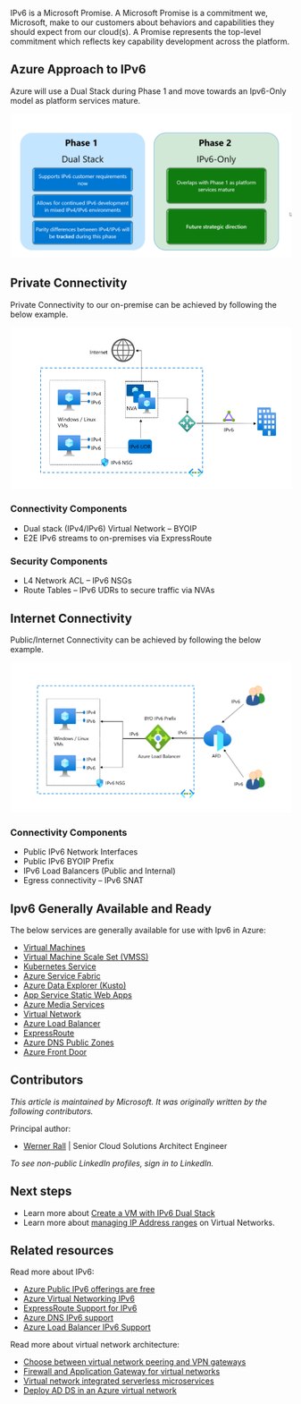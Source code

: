 IPv6 is a Microsoft Promise. A Microsoft Promise is a commitment we, Microsoft, make to our customers about behaviors and capabilities they should expect from our cloud(s). A Promise represents the top-level commitment which reflects key capability development across the platform.

## Azure Approach to IPv6

Azure will use a Dual Stack  during Phase 1 and move towards an Ipv6-Only model as platform services mature.

![Diagram that showcases the Phase 1 and Phase 2 IPv6 Approaches.](media/ipv6-azure-approach.png)

## Private Connectivity

Private Connectivity to our on-premise can be achieved by following the below example.

![Diagram that demonstrates private connectivity.](media/ipv6-private-connectivity.png)

### Connectivity Components
- Dual stack (IPv4/IPv6) Virtual Network – BYOIP
- E2E IPv6 streams to on-premises via ExpressRoute

### Security Components
- L4 Network ACL – IPv6 NSGs
- Route Tables – IPv6 UDRs to secure traffic via NVAs

## Internet Connectivity

Public/Internet Connectivity can be achieved by following the below example.

![Diagram that demonstrates internet connectivity.](media/ipv6-internet-connectivity.png)

### Connectivity Components
- Public IPv6 Network Interfaces
- Public IPv6 BYOIP Prefix
- IPv6 Load Balancers (Public and Internal)
- Egress connectivity – IPv6 SNAT

## Ipv6 Generally Available and Ready

The below services are generally available for use with Ipv6 in Azure:

- [Virtual Machines](https://azure.microsoft.com/services/virtual-machines)
- [Virtual Machine Scale Set (VMSS)](https://azure.microsoft.com/products/virtual-machine-scale-sets/)
- [Kubernetes Service](https://azure.microsoft.com/products/kubernetes-service/)
- [Azure Service Fabric](https://azure.microsoft.com/products/service-fabric/)
- [Azure Data Explorer (Kusto)](https://azure.microsoft.com/products/data-explorer/)
- [App Service Static Web Apps](https://azure.microsoft.com/products/app-service/static/)
- [Azure Media Services](https://azure.microsoft.com/products/media-services/)
- [Virtual Network](https://azure.microsoft.com/services/virtual-network)
- [Azure Load Balancer](https://azure.microsoft.com/solutions/load-balancing-with-azure/)
- [ExpressRoute](https://azure.microsoft.com/products/expressroute/)
- [Azure DNS Public Zones](https://azure.microsoft.com/products/dns/)
- [Azure Front Door](https://azure.microsoft.com/products/frontdoor/)

## Contributors

*This article is maintained by Microsoft. It was originally written by the following contributors.*

Principal author:

- [Werner Rall](https://www.linkedin.com/in/werner-rall/) | Senior Cloud Solutions Architect Engineer

*To see non-public LinkedIn profiles, sign in to LinkedIn.*

## Next steps

- Learn more about [Create a VM with IPv6 Dual Stack](https://learn.microsoft.com/azure/virtual-network/ip-services/create-vm-dual-stack-ipv6-portal)
- Learn more about [managing IP Address ranges](/azure/virtual-network/manage-virtual-network#add-or-remove-an-address-range) on Virtual Networks.

## Related resources

Read more about IPv6:

- [Azure Public IPv6 offerings are free](https://azure.microsoft.com/updates/azure-public-ipv6-offerings-are-free-as-of-july-31)
- [Azure Virtual Networking IPv6](https://learn.microsoft.com/azure/virtual-network/ip-services/ipv6-overview)
- [ExpressRoute Support for IPv6](https://docs.microsoft.com/azure/expressroute/expressroute-howto-add-ipv6-portal)
- [Azure DNS IPv6 support](https://learn.microsoft.com/azure/dns/dns-reverse-dns-overview)
- [Azure Load Balancer IPv6 Support](https://learn.microsoft.com/azure/load-balancer/load-balancer-ipv6-overview)

Read more about virtual network architecture:

- [Choose between virtual network peering and VPN gateways](/azure/architecture/reference-architectures/hybrid-networking/vnet-peering)
- [Firewall and Application Gateway for virtual networks](/azure/architecture/example-scenario/gateway/firewall-application-gateway)
- [Virtual network integrated serverless microservices](/azure/architecture/example-scenario/integrated-multiservices/virtual-network-integration)
- [Deploy AD DS in an Azure virtual network](/azure/architecture/reference-architectures/identity/adds-extend-domain)
